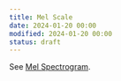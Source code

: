 ```yaml
---
title: Mel Scale
date: 2024-01-20 00:00
modified: 2024-01-20 00:00
status: draft
---
```


See [Mel Spectrogram](melspectrogram.md).
